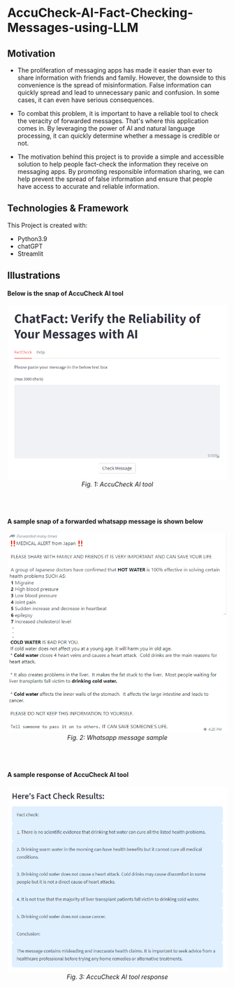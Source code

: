 # AccuCheck-AI-Fact-Checking-Messages-using-LLM

<!-- Try [ChatFact tool](https://amaan-ai-chatfact-verify-the-reliability-of-your-mes-app-y6xhqt.streamlit.app/) -->

## Motivation 

* The proliferation of messaging apps has made it easier than ever to share information with friends and family. However, the downside to this convenience is the spread of misinformation. False information can quickly spread and lead to unnecessary panic and confusion. In some cases, it can even have serious consequences.

* To combat this problem, it is important to have a reliable tool to check the veracity of forwarded messages. That's where this application comes in. By leveraging the power of AI and natural language processing, it can quickly determine whether a message is credible or not.

* The motivation behind this project is to provide a simple and accessible solution to help people fact-check the information they receive on messaging apps. By promoting responsible information sharing, we can help prevent the spread of false information and ensure that people have access to accurate and reliable information.

## Technologies & Framework  
This Project is created with:
* Python3.9 
* chatGPT
* Streamlit

<a id="illustrations"></a>
## Illustrations  
#### Below is the snap of AccuCheck AI tool
<p align="center">
  <img src="https://github.com/amaan-ai/ChatFact-Verify-the-Reliability-of-Your-Messages-with-AI/blob/main/images/ChatFact_AI_tool.png" />
  <br>
  <em>Fig. 1: AccuCheck AI tool</em>
</p>

<br>
<br>

#### A sample snap of a forwarded whatsapp message is shown below

<p align="center">
  <img src="https://github.com/amaan-ai/ChatFact-Verify-the-Reliability-of-Your-Messages-with-AI/blob/main/images/forwarded_message.png" />
  <br>
  <em>Fig. 2: Whatsapp message sample</em>
</p>
<br>
<br>


#### A sample response of AccuCheck AI tool

<p align="center">
  <img src="https://github.com/amaan-ai/ChatFact-Verify-the-Reliability-of-Your-Messages-with-AI/blob/main/images/ChatFact_AI_response.png" alt="Whatsapp message sample"/>
  <br>
  <em>Fig. 3: AccuCheck AI tool response</em>
</p>
<br>
<br>
